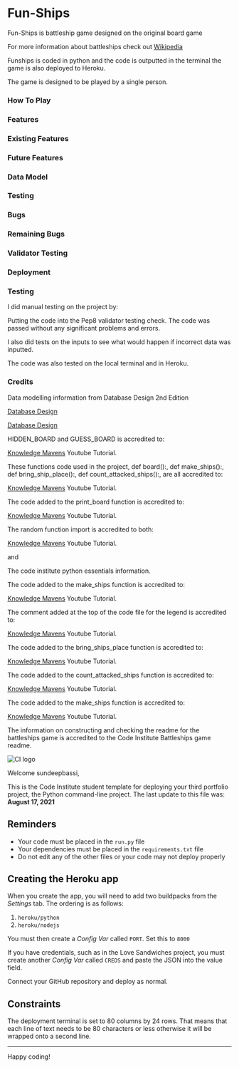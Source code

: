 # Fun-Ships
Fun-Ships is battleship game designed on the original board game  

For more information about battleships check out [Wikipedia](https://en.wikipedia.org/wiki/Battleship_(game)])

Funships is coded in python and the code is outputted in the terminal the game is also deployed to Heroku.

The game is designed to be played by a single person.


### How To Play


### Features


### Existing Features


### Future Features



###  Data Model



###  Testing



###  Bugs


###  Remaining Bugs



###  Validator Testing



###  Deployment



### Testing

I did manual testing on the project by:

Putting the code into the Pep8 validator testing check.  The code was passed without any significant problems and errors.

I also did tests on the inputs to see what would happen if incorrect data was inputted.

The code was also tested on the local terminal and in Heroku. 


###  Credits

Data modelling information from Database Design 2nd Edition

[Database Design](https://opentextbc.ca/dbdesign01/chapter/chapter-4-types-of-database-models/)

[Database Design](https://opentextbc.ca/dbdesign01/chapter/chapter-5-data-modelling/)

HIDDEN_BOARD and GUESS_BOARD is accredited to:

[Knowledge Mavens](https://www.youtube.com/watch?v=tF1WRCrd_HQ&t=66s) Youtube Tutorial.

These functions code used in the project, def board():, def make_ships():, def bring_ship_place():, def count_attacked_ships():,
are all accredited to:

[Knowledge Mavens](https://www.youtube.com/watch?v=tF1WRCrd_HQ&t=66s) Youtube Tutorial.

The code added to the print_board function is accredited to:

[Knowledge Mavens](https://www.youtube.com/watch?v=tF1WRCrd_HQ&t=66s) Youtube Tutorial.

The random function import is accredited to both:

[Knowledge Mavens](https://www.youtube.com/watch?v=tF1WRCrd_HQ&t=66s) Youtube Tutorial.

and

The code institute python essentials information.

The code added to the make_ships function is accredited to:

[Knowledge Mavens](https://www.youtube.com/watch?v=tF1WRCrd_HQ&t=66s) Youtube Tutorial.

The comment added at the top of the code file for the legend is accredited to:

[Knowledge Mavens](https://www.youtube.com/watch?v=tF1WRCrd_HQ&t=66s) Youtube Tutorial.

The code added to the bring_ships_place function is accredited to:

[Knowledge Mavens](https://www.youtube.com/watch?v=tF1WRCrd_HQ&t=66s) Youtube Tutorial.

The code added to the count_attacked_ships function  is accredited to:

[Knowledge Mavens](https://www.youtube.com/watch?v=tF1WRCrd_HQ&t=66s) Youtube Tutorial.

The code added to the make_ships function  is accredited to:

[Knowledge Mavens](https://www.youtube.com/watch?v=tF1WRCrd_HQ&t=66s) Youtube Tutorial.

The information on constructing and checking the readme for the battleships game is accredited to the Code Institute
Battleships game readme.





















    
























![CI logo](https://codeinstitute.s3.amazonaws.com/fullstack/ci_logo_small.png)

Welcome sundeepbassi,

This is the Code Institute student template for deploying your third portfolio project, the Python command-line project. The last update to this file was: **August 17, 2021**

## Reminders

* Your code must be placed in the `run.py` file
* Your dependencies must be placed in the `requirements.txt` file
* Do not edit any of the other files or your code may not deploy properly

## Creating the Heroku app

When you create the app, you will need to add two buildpacks from the _Settings_ tab. The ordering is as follows:

1. `heroku/python`
2. `heroku/nodejs`

You must then create a _Config Var_ called `PORT`. Set this to `8000`

If you have credentials, such as in the Love Sandwiches project, you must create another _Config Var_ called `CREDS` and paste the JSON into the value field.

Connect your GitHub repository and deploy as normal.

## Constraints

The deployment terminal is set to 80 columns by 24 rows. That means that each line of text needs to be 80 characters or less otherwise it will be wrapped onto a second line.

-----
Happy coding!